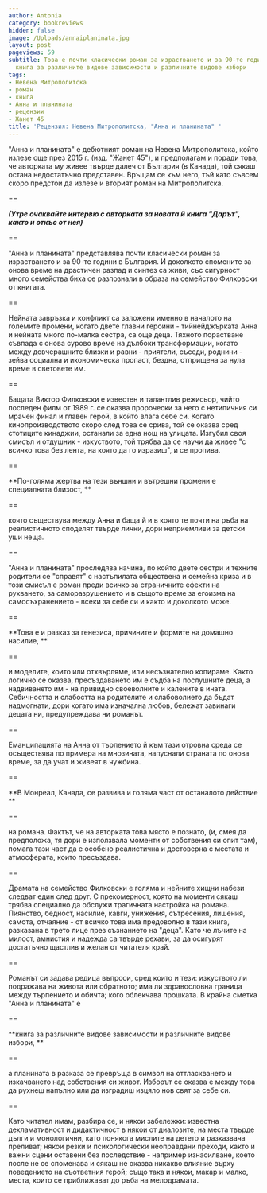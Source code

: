 ```yaml
---
author: Antonia
category: bookreviews
hidden: false
image: /Uploads/annaiplaninata.jpg
layout: post
pageviews: 59
subtitle: Това е почти класически роман за израстването и за 90-те години в България,
  книга за различните видове зависимости и различните видове избори
tags:
- Невена Митрополитска
- роман
- книга
- Анна и планината
- рецензии
- Жанет 45
title: 'Рецензия: Невена Митрополитска, "Анна и планината" '
---
```


"Анна и планината" е дебютният роман на Невена Митрополитска, който излезе още през 2015 г. (изд. "Жанет 45"), и предполагам и поради това, че авторката му живее твърде далеч от България (в Канада), той сякаш остана недостатъчно представен. Връщам се към него, тъй като съвсем скоро предстои да излезе и вторият роман на Митрополитска.

\==

**_(Утре очаквайте интервю с авторката за новата й книга "Дарът", както и откъс от нея)_**

\==

"Анна и планината" представлява почти класически роман за израстването и за 90-те години в България. И доколкото спомените за онова време на драстичен разпад и синтез са живи, със сигурност много семейства биха се разпознали в образа на семейство Филковски от книгата. 

\==

Нейната завръзка и конфликт са заложени именно в началото на големите промени, когато двете главни героини - тийнейджърката Анна и нейната много по-малка сестра, са още деца. Тяхното порастване съвпада с онова сурово време на дълбоки трансформации, когато между довчерашните близки и равни - приятели, съседи, роднини - зейва социална и икономическа пропаст, бездна, отприщена за нула време в световете им. 

\==

Бащата Виктор Филковски е известен и талантлив режисьор, чийто последен филм от 1989 г. се оказва пророчески за него с нетипичния си мрачен финал и главен герой, в който влага себе си. Когато кинопроизводството скоро след това се срива, той се оказва сред стотиците кинаджии, останали за една нощ на улицата. Изгубил своя смисъл и отдушник - изкуството, той трябва да се научи да живее "с всичко това без лента, на която да го изразиш", и се пропива. 

\==

**По-голяма жертва на тези външни и вътрешни промени е специалната близост, **

\==

която съществува между Анна и баща й и в която те почти на ръба на реалистичното споделят твърде лични, дори неприемливи за детски уши неща. 

\==

"Анна и планината" проследява начина, по който двете сестри и техните родители се "справят" с настъпилата обществена и семейна криза и в този смисъл е роман преди всичко за страничните ефекти на рухването, за саморазрушението и в същото време за егоизма на самосъхранението - всеки за себе си и както и доколкото може. 

\==

**Това е и разказ за генезиса, причините и формите на домашно насилие, **

\==

и моделите, които или отхвърляме, или несъзнателно копираме. Както логично се оказва, пресъздаването им е съдба на послушните деца, а надвиването им - на привидно своеволните и калените в ината. Себичността и слабостта на родителите и слабоволието да бъдат надмогнати, дори когато има изначална любов, бележат завинаги децата ни, предупреждава ни романът. 

\==

Еманципацията на Анна от търпението й към тази отровна среда се осъществява по примера на мнозината, напуснали страната по онова време, за да учат и живеят в чужбина. 

\==

**В Монреал, Канада, се развива и голяма част от останалото действие **

\==

на романа. Фактът, че на авторката това място е познато, (и, смея да предположа, тя дори е използвала моменти от собствения си опит там), помага тази част да е особено реалистична и достоверна с местата и атмосферата, които пресъздава. 

\==

Драмата на семейство Филковски е голяма и нейните хищни набези следват един след друг. С прекомерност, която на моменти сякаш трябва специално да обслужи трагичната настройка на романа. Пиянство, бедност, насилие, кавги, унижения, сътресения, лишения, самота, отчаяние - от всичко това има предоволно в тази книга, разказана в трето лице през съзнанието на "деца". Като че лъчите на милост, амнистия и надежда са твърде рехави, за да осигурят достатъчно щастлив и желан от читателя край. 

\==

Романът си задава редица въпроси, сред които и тези: изкуството ли подражава на живота или обратното; има ли здравословна граница между търпението и обичта; кого облекчава прошката. В крайна сметка "Анна и планината" е 

\==

**книга за различните видове зависимости и различните видове избори, **

\==

а планината в разказа се превръща в символ на оттласкването и изкачването над собствения си живот. Изборът се оказва е между това да рухнеш напълно или да изградиш изцяло нов свят за себе си. 

\==

Като читател имам, разбира се, и някои забележки: известна декламативност и дидактичност в някои от диалозите, на места твърде дълги и монологични, като понякога мислите на детето и разказвача преливат; някои резки и психологически неоправдани преходи, както и важни сцени оставени без последствие - например изнасилване, което после не се споменава и сякаш не оказва никакво влияние върху поведението на съответния герой; също така и някои, макар и малко, места, които се приближават до ръба на мелодрамата.